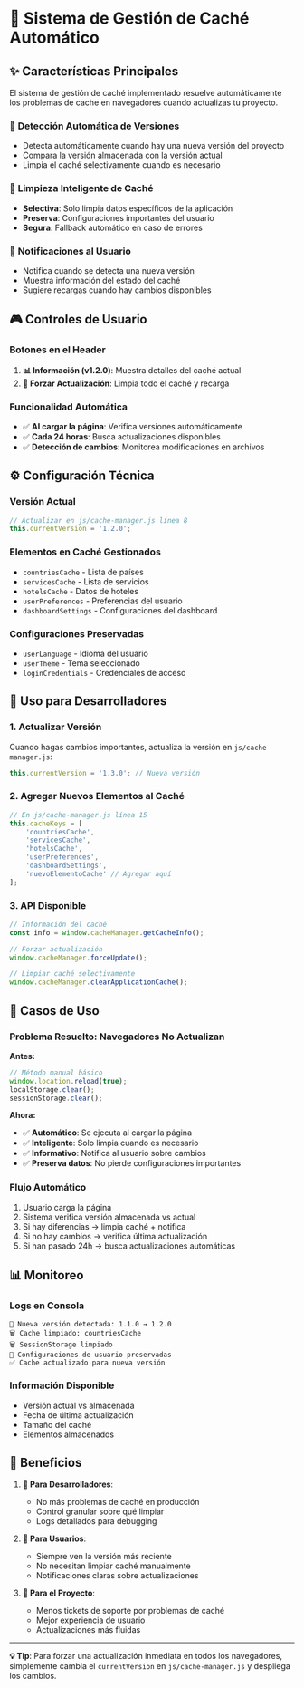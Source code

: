 # 🚀 Sistema de Gestión de Caché Automático

## ✨ Características Principales

El sistema de gestión de caché implementado resuelve automáticamente los problemas de cache en navegadores cuando actualizas tu proyecto.

### 🔄 **Detección Automática de Versiones**
- Detecta automáticamente cuando hay una nueva versión del proyecto
- Compara la versión almacenada con la versión actual
- Limpia el caché selectivamente cuando es necesario

### 🧹 **Limpieza Inteligente de Caché**
- **Selectiva**: Solo limpia datos específicos de la aplicación
- **Preserva**: Configuraciones importantes del usuario
- **Segura**: Fallback automático en caso de errores

### 📱 **Notificaciones al Usuario**
- Notifica cuando se detecta una nueva versión
- Muestra información del estado del caché
- Sugiere recargas cuando hay cambios disponibles

## 🎮 Controles de Usuario

### **Botones en el Header**
1. **📊 Información (v1.2.0)**: Muestra detalles del caché actual
2. **🔄 Forzar Actualización**: Limpia todo el caché y recarga

### **Funcionalidad Automática**
- ✅ **Al cargar la página**: Verifica versiones automáticamente
- ✅ **Cada 24 horas**: Busca actualizaciones disponibles
- ✅ **Detección de cambios**: Monitorea modificaciones en archivos

## ⚙️ Configuración Técnica

### **Versión Actual**
```javascript
// Actualizar en js/cache-manager.js línea 8
this.currentVersion = '1.2.0';
```

### **Elementos en Caché Gestionados**
- `countriesCache` - Lista de países
- `servicesCache` - Lista de servicios
- `hotelsCache` - Datos de hoteles
- `userPreferences` - Preferencias del usuario
- `dashboardSettings` - Configuraciones del dashboard

### **Configuraciones Preservadas**
- `userLanguage` - Idioma del usuario
- `userTheme` - Tema seleccionado
- `loginCredentials` - Credenciales de acceso

## 🔧 Uso para Desarrolladores

### **1. Actualizar Versión**
Cuando hagas cambios importantes, actualiza la versión en `js/cache-manager.js`:
```javascript
this.currentVersion = '1.3.0'; // Nueva versión
```

### **2. Agregar Nuevos Elementos al Caché**
```javascript
// En js/cache-manager.js línea 15
this.cacheKeys = [
    'countriesCache',
    'servicesCache',
    'hotelsCache',
    'userPreferences',
    'dashboardSettings',
    'nuevoElementoCache' // Agregar aquí
];
```

### **3. API Disponible**
```javascript
// Información del caché
const info = window.cacheManager.getCacheInfo();

// Forzar actualización
window.cacheManager.forceUpdate();

// Limpiar caché selectivamente
window.cacheManager.clearApplicationCache();
```

## 🚨 Casos de Uso

### **Problema Resuelto: Navegadores No Actualizan**
**Antes:**
```javascript
// Método manual básico
window.location.reload(true);
localStorage.clear();
sessionStorage.clear();
```

**Ahora:**
- ✅ **Automático**: Se ejecuta al cargar la página
- ✅ **Inteligente**: Solo limpia cuando es necesario
- ✅ **Informativo**: Notifica al usuario sobre cambios
- ✅ **Preserva datos**: No pierde configuraciones importantes

### **Flujo Automático**
1. Usuario carga la página
2. Sistema verifica versión almacenada vs actual
3. Si hay diferencias → limpia caché + notifica
4. Si no hay cambios → verifica última actualización
5. Si han pasado 24h → busca actualizaciones automáticas

## 📊 Monitoreo

### **Logs en Consola**
```
🔄 Nueva versión detectada: 1.1.0 → 1.2.0
🗑️ Cache limpiado: countriesCache
🗑️ SessionStorage limpiado
💾 Configuraciones de usuario preservadas
✅ Cache actualizado para nueva versión
```

### **Información Disponible**
- Versión actual vs almacenada
- Fecha de última actualización
- Tamaño del caché
- Elementos almacenados

## 🎯 Beneficios

1. **🔧 Para Desarrolladores**:
   - No más problemas de caché en producción
   - Control granular sobre qué limpiar
   - Logs detallados para debugging

2. **👥 Para Usuarios**:
   - Siempre ven la versión más reciente
   - No necesitan limpiar caché manualmente
   - Notificaciones claras sobre actualizaciones

3. **🏢 Para el Proyecto**:
   - Menos tickets de soporte por problemas de caché
   - Mejor experiencia de usuario
   - Actualizaciones más fluidas

---

**💡 Tip**: Para forzar una actualización inmediata en todos los navegadores, simplemente cambia el `currentVersion` en `js/cache-manager.js` y despliega los cambios.
